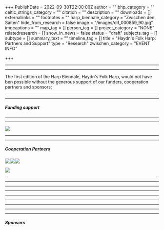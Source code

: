 +++
PublishDate = 2022-09-30T22:00:00Z
author = ""
bhp_category = ""
celtic_strings_category = ""
citation = ""
description = ""
downloads = []
externallinks = ""
footnotes = ""
harp_biennale_category = "Zwischen den Saiten"
hide_from_research = false
image = "/images/dif_000859_90.jpg"
imgcaptions = ""
map_tag = []
person_tag = []
project_category = "NONE"
relatedresearch = []
show_in_news = false
status = "draft"
subjects_tag = []
subtype = []
summary_text = ""
timeline_tag = []
title = "Haydn's Folk Harp: Partners and Support"
type = "Research"
zwischen_category = "EVENT INFO"

+++
***

***

The first edition of the Harp Biennale, Haydn's Folk Harp, would not have ben possible without the generous support of our funders, cooperation partners and sponsors:

***

***

##### Funding support

***

***

![](/images/funding-logos.png)

***

***

##### Cooperation Partners

![](/images/_1_coop-logos.png)![](/images/_2_coop-logos-2.png)![](/images/_1_coop-logos.png)

![](/images/coop-logos.png)

***

***

***

***

***

***

***

***

***

##### Sponsors